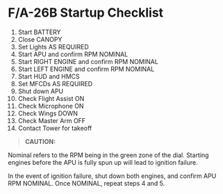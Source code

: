 # F/A-26B Startup Checklist

1. Start BATTERY
2. Close CANOPY
3. Set Lights AS REQUIRED
4. Start APU and confirm RPM NOMINAL
5. Start RIGHT ENGINE and confirm RPM NOMINAL
6. Start LEFT ENGINE and confirm RPM NOMINAL
7. Start HUD and HMCS
8. Set MFCDs AS REQUIRED
9. Shut down APU
10. Check Flight Assist ON
11. Check Microphone ON
12. Check Wings DOWN
13. Check Master Arm OFF
14. Contact Tower for takeoff

> **CAUTION:**

<div class="border-s-4 border-red-700 ps-4 my-5 flex flex-col gap-5">
<p>Nominal refers to the RPM being in the green zone of the dial. Starting engines before the APU is fully spun up will lead to ignition failure. </p>
    
<p>In the event of ignition failure, shut down both engines, and confirm APU RPM NOMINAL. Once NOMINAL, repeat steps 4 and 5.</p>
</div>
